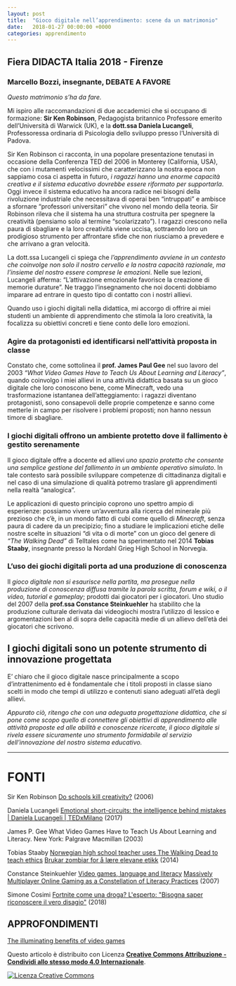```yaml
---
layout: post
title:  "Gioco digitale nell’apprendimento: scene da un matrimonio"
date:   2018-01-27 00:00:00 +0000
categories: apprendimento
---
```


## Fiera DIDACTA Italia 2018 - Firenze
### Marcello Bozzi, insegnante, DEBATE A FAVORE

*Questo matrimonio s’ha da fare.*

Mi ispiro alle raccomandazioni di due accademici che si occupano di formazione: **Sir Ken Robinson**, Pedagogista britannico Professore emerito dell’Università di Warwick (UK), e la **dott.ssa Daniela Lucangeli**, Professoressa ordinaria di Psicologia dello sviluppo presso l’Università di Padova.

Sir Ken Robinson ci racconta, in una popolare presentazione tenutasi in occasione della Conferenza TED del 2006 in Monterey (California, USA),  che con i mutamenti velocissimi che caratterizzano la nostra epoca non sappiamo cosa ci aspetta in futuro, *i ragazzi hanno una enorme capacità creativa e il sistema educativo dovrebbe essere riformato per supportarla*. Oggi invece il sistema educativo ha ancora radice nei bisogni della rivoluzione industriale che necessitava di operai ben “intruppati” e ambisce a sfornare “professori universitari” che vivono nel mondo della teoria. Sir Robinson rileva che il sistema ha una struttura costruita per spegnere la creatività (pensiamo solo al termine “scolarizzato”). I ragazzi crescono nella paura di sbagliare e la loro creatività viene uccisa, sottraendo loro un prodigioso strumento per affrontare sfide che non riusciamo a prevedere e che arrivano a gran velocità.

La dott.ssa Lucangeli ci spiega che *l’apprendimento avviene in un contesto che coinvolge non solo il nostro cervello e la nostra capacità razionale, ma l’insieme del nostro essere comprese le emozioni*. Nelle sue lezioni, Lucangeli afferma: “L’attivazione emozionale favorisce la creazione di memorie durature”. Ne traggo l’insegnamento che noi docenti dobbiamo imparare ad entrare in questo tipo di contatto con i nostri allievi.

Quando uso i giochi digitali nella didattica, mi accorgo di offrire ai miei studenti un ambiente di apprendimento che stimola la loro creatività, la focalizza su obiettivi concreti e tiene conto delle loro emozioni.

### Agire da protagonisti ed identificarsi nell’attività proposta in classe

Constato che, come sottolinea il **prof. James Paul Gee** nel suo lavoro del 2003 *“What Video Games Have to Teach Us About Learning and Literacy”*, quando coinvolgo i miei allievi in una attività didattica basata su un gioco digitale che loro conoscono bene, come Minecraft, vedo una trasformazione istantanea dell’atteggiamento: i ragazzi diventano protagonisti, sono consapevoli delle proprie competenze e sanno come metterle in campo per risolvere i problemi proposti; non hanno nessun timore di sbagliare. 

### I giochi digitali offrono un ambiente protetto dove il fallimento è gestito serenamente

Il gioco digitale offre a docente ed allievi *uno spazio protetto che consente una semplice gestione del fallimento in un ambiente operativo simulato*. In tale contesto sarà possibile sviluppare competenze di cittadinanza digitali e nel caso di una simulazione di qualità potremo traslare gli apprendimenti nella realtà “analogica”.

Le applicazioni di questo principio coprono uno spettro ampio di esperienze: possiamo vivere un’avventura alla ricerca del minerale più prezioso che c’è, in un mondo fatto di cubi come quello di *Minecraft*, senza paura di cadere da un precipizio; fino a studiare le implicazioni etiche delle nostre scelte in situazioni “di vita o di morte” con un gioco del genere di *“The Walking Dead”* di Telltales come ha sperimentato nel 2014 **Tobias Staaby**, insegnante presso la Nordahl Grieg High School in Norvegia.

### L’uso dei giochi digitali porta ad una produzione di conoscenza

Il *gioco digitale non si esaurisce nella partita, ma prosegue nella produzione di conoscenza diffusa tramite la parola scritta, forum e wiki, o il video, tutorial e gameplay*; prodotti dai giocatori per i giocatori. Uno studio del 2007 della **prof.ssa Constance Steinkuehler** ha stabilito che la produzione culturale derivata dai videogiochi mostra l’utilizzo di lessico e argomentazioni ben al di sopra delle capacità medie di un allievo dell’età dei giocatori che scrivono.

## I giochi digitali sono un potente strumento di innovazione progettata

E’ chiaro che il gioco digitale nasce principalmente a scopo d’intrattenimento ed è fondamentale che i titoli proposti in classe siano scelti in modo che tempi di utilizzo e contenuti siano adeguati all’età degli allievi.

*Appurato ciò, ritengo che con una adeguata progettazione didattica, che si pone come scopo quello di connettere gli obiettivi di apprendimento alle attività proposte ed alle abilità e conoscenze ricercate, il gioco digitale si rivela essere sicuramente uno strumento formidabile al servizio dell’innovazione del nostro sistema educativo.*

___________

# FONTI
Sir Ken Robinson
[Do schools kill creativity?](https://www.ted.com/talks/ken_robinson_says_schools_kill_creativity)
(2006)

Daniela Lucangeli
[Emotional short-circuits: the intelligence behind mistakes | Daniela Lucangeli | TEDxMilano](https://youtu.be/QuC52IoTczY)
(2017)

James P. Gee
What Video Games Have to Teach Us About Learning and Literacy. New York: Palgrave Macmillan (2003)

Tobias Staaby
[Norwegian high school teacher uses The Walking Dead to teach ethics](https://venturebeat.com/2014/01/20/norwegian-high-school-teacher-uses-the-walking-dead-to-teach-ethics/)
[Brukar zombiar for å lære elevane etikk](https://www.nrk.no/hordaland/tar-zombiar-med-inn-i-klasserommet-1.11473634)
(2014)

Constance Steinkuehler 
[Video games, language and literacy](https://youtu.be/1x5ELgieOMU)
[Massively Multiplayer Online Gaming as a Constellation of Literacy Practices](http://journals.sagepub.com/doi/pdf/10.2304/elea.2007.4.3.297)
(2007)

Simone Cosimi
[Fortnite come una droga? L'esperto: "Bisogna saper riconoscere il vero disagio"](https://www.repubblica.it/tecnologia/prodotti/2018/10/03/news/fortnite_come_una_droga_l_esperto_bisogna_saper_riconoscere_il_vero_disagio_-208053337/?fbclid=IwAR2yw8mijiKk5WoMNG-NI-wZT-iva0Jquq59QLi0qn5ZKvdyD3NHkttkFX0) (2018)


## APPROFONDIMENTI
[The illuminating benefits of video games](https://www.ted.com/playlists/661/the_illuminating_benefits_of_videos_games)




Questo articolo è distribuito con Licenza **[Creative Commons Attribuzione - Condividi allo stesso modo 4.0 Internazionale](http://creativecommons.org/licenses/by-sa/4.0/deed.it)**.

[![Licenza Creative Commons](https://i.creativecommons.org/l/by-sa/4.0/88x31.png)](http://creativecommons.org/licenses/by-sa/4.0/deed.it)